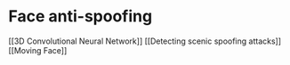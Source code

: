 # Face anti-spoofing

[[3D Convolutional Neural Network]]
[[Detecting scenic spoofing attacks]]
[[Moving Face]]